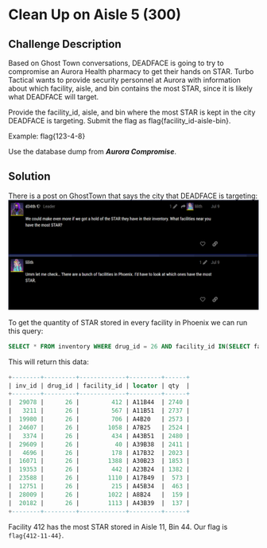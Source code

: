 # Clean Up on Aisle 5 (300)

## Challenge Description
Based on Ghost Town conversations, DEADFACE is going to try to compromise an Aurora Health pharmacy to get their hands on STAR. Turbo Tactical wants to provide security personnel at Aurora with information about which facility, aisle, and bin contains the most STAR, since it is likely what DEADFACE will target.

Provide the facility_id, aisle, and bin where the most STAR is kept in the city DEADFACE is targeting. Submit the flag as flag{facility_id-aisle-bin}.

Example: flag{123-4-8}

Use the database dump from ***Aurora Compromise***.

## Solution

There is a post on GhostTown that says the city that DEADFACE is targeting:
![The post on GhostTown](./files/images/cao5.png)

To get the quantity of STAR stored in every facility in Phoenix we can run this query:

```sql
SELECT * FROM inventory WHERE drug_id = 26 AND facility_id IN(SELECT facility_id FROM facilities WHERE city = "Phoenix") ORDER BY qty DESC;
```

This will return this data:
```sql
+--------+---------+-------------+---------+------+
| inv_id | drug_id | facility_id | locator | qty  |
+--------+---------+-------------+---------+------+
|  29078 |      26 |         412 | A11B44  | 2740 |
|   3211 |      26 |         567 | A11B51  | 2737 |
|  19980 |      26 |         706 | A4B20   | 2573 |
|  24607 |      26 |        1058 | A7B25   | 2524 |
|   3374 |      26 |         434 | A43B51  | 2480 |
|  29609 |      26 |          40 | A39B38  | 2411 |
|   4696 |      26 |         178 | A17B32  | 2023 |
|  16071 |      26 |        1388 | A30B23  | 1853 |
|  19353 |      26 |         442 | A23B24  | 1382 |
|  23588 |      26 |        1110 | A17B49  |  573 |
|  12751 |      26 |         215 | A45B34  |  463 |
|  28009 |      26 |        1022 | A8B24   |  159 |
|  20182 |      26 |        1113 | A43B39  |  137 |
+--------+---------+-------------+---------+------+
```

Facility 412 has the most STAR stored in Aisle 11, Bin 44. Our flag is ```flag{412-11-44}```.
